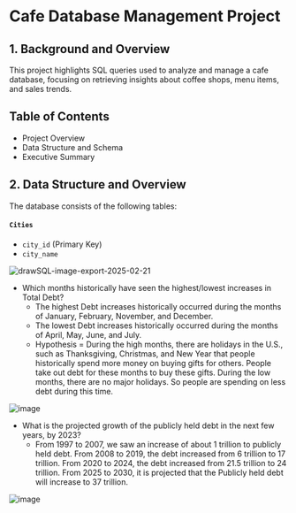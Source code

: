# Cafe Database Management Project

## 1. Background and Overview

This project highlights SQL queries used to analyze and manage a cafe database, focusing on retrieving insights about coffee shops, menu items, and sales trends.

## Table of Contents
- Project Overview
- Data Structure and Schema
- Executive Summary

## 2. Data Structure and Overview
The database consists of the following tables:

#### `Cities`
- `city_id` (Primary Key)
- `city_name`

![drawSQL-image-export-2025-02-21](https://github.com/user-attachments/assets/874d8f54-9998-46fb-b5a6-d74050ed586f)



- Which months historically have seen the highest/lowest increases in Total Debt?
  - The highest Debt increases historically occurred during the months of January, February, November, and December.
  - The lowest Debt increases historically occurred during the months of April, May, June, and July.
  - Hypothesis = During the high months, there are holidays in the U.S., such as Thanksgiving, Christmas, and New Year that people historically spend more money on buying gifts for others. People take out debt for these months to buy these gifts. During the low months, there are no major holidays. So people are spending on less debt during this time.

![image](https://github.com/user-attachments/assets/e24c9fcf-6cb5-4e51-a829-0c16b08029ab)

- What is the projected growth of the publicly held debt in the next few years, by 2023?
  - From 1997 to 2007, we saw an increase of about 1 trillion to publicly held debt. From 2008 to 2019, the debt increased from 6 trillion to 17 trillion. From 2020 to 2024, the debt increased from 21.5 trillion to 24 trillion. From 2025 to 2030, it is projected that the Publicly held debt will increase to 37 trillion.
  
![image](https://github.com/user-attachments/assets/c99c82da-f63a-480f-ab7a-fab4c3c0f0ca)

